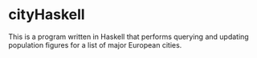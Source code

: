 # cityHaskell
This is a program written in Haskell that performs querying and updating population figures for a list of major European cities.
